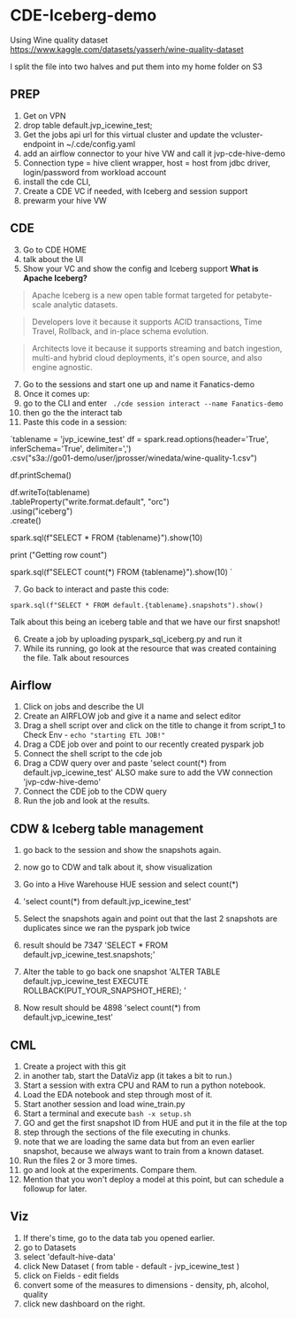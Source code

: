 # CDE-Iceberg-demo
Using Wine quality dataset https://www.kaggle.com/datasets/yasserh/wine-quality-dataset

I split the file into two halves and put them into my home folder on S3
## PREP
1. Get on VPN
2. drop table default.jvp_icewine_test;
3. Get the jobs api url for this virtual cluster and update the vcluster-endpoint in ~/.cde/config.yaml
5. add an airflow connector to your hive VW and call it jvp-cde-hive-demo
6. Connection type = hive client wrapper, host = host from jdbc driver, login/password from workload account
7. install the cde CLI,
7. Create a CDE VC if needed, with Iceberg and session support
8. prewarm your hive VW


## CDE
3. Go to CDE HOME
4. talk about the UI
5. Show your VC and show the config and Iceberg support
**What is Apache Iceberg?**
>Apache Iceberg is a new open table format targeted for petabyte-scale analytic datasets. 

>Developers love it because it supports ACID transactions, Time Travel, Rollback, and in-place schema evolution.

>Architects love it because it supports streaming and batch ingestion, multi-and hybrid cloud deployments, it's open source, and also engine agnostic.

7. Go to the sessions and start one up and name it Fanatics-demo
8. Once it comes up:
9. go to the CLI and enter ` ./cde session interact --name Fanatics-demo`
10. then go the the interact tab
11. Paste this code in a session: 

`tablename = 'jvp_icewine_test'
df = spark.read.options(header='True', inferSchema='True', delimiter=',') \
  .csv("s3a://go01-demo/user/jprosser/winedata/wine-quality-1.csv")
  
df.printSchema()

df.writeTo(tablename)\
     .tableProperty("write.format.default", "orc")\
     .using("iceberg")\
     .create()
     
spark.sql(f"SELECT * FROM {tablename}").show(10)

print ("Getting row count")

spark.sql(f"SELECT count(*) FROM {tablename}").show(10)
`


7. Go back to interact and paste this code:

`spark.sql(f"SELECT * FROM default.{tablename}.snapshots").show()`

Talk about this being an iceberg table and that we have our first snapshot!

6. Create a job by uploading pyspark_sql_iceberg.py and run it
8. While its running, go look at the resource that was created containing the file. Talk about resources

## Airflow
1. Click on jobs and describe the UI
2. Create an AIRFLOW job and give it a name and select editor
3. Drag a shell script over and click on the title to change it from script_1 to Check Env - `echo "starting ETL JOB!"`
4. Drag a CDE job over and point to our recently created pyspark job
5. Connect the shell script to the cde job
6. Drag a CDW query over and paste 'select count(*) from default.jvp_icewine_test' ALSO make sure to add the VW connection 'jvp-cdw-hive-demo'
7. Connect the CDE job to the CDW query
8. Run the job and look at the results.

## CDW & Iceberg table management
1. go back to the session and show the snapshots again.
3. now go to CDW and talk about it, show visualization
4. Go into a Hive Warehouse HUE session and select count(*)
5. 'select count(*) from default.jvp_icewine_test'
6. Select the snapshots again and point out that the last 2 snapshots are duplicates since we ran the pyspark job twice
7. result should be 7347
'SELECT * FROM default.jvp_icewine_test.snapshots;'
6. Alter the table to go back one snapshot
'ALTER TABLE default.jvp_icewine_test EXECUTE ROLLBACK(PUT_YOUR_SNAPSHOT_HERE); '

7. Now result should be 4898
'select count(*) from default.jvp_icewine_test'

## CML
1. Create a project with this git
2. in another tab, start the DataViz app (it takes a bit to run.)
3. Start a session with extra CPU and RAM to run a python notebook.
4. Load the EDA notebook and step through most of it.
5. Start another session and load wine_train.py
6. Start a terminal and execute `bash -x setup.sh`
7. GO and get the first snapshot ID from HUE and put it in the file at the top
8. step through the sections of the file executing in chunks.
9. note that we are loading the same data but from an even earlier snapshot, because we always want to train from a known dataset.
10. Run the files 2 or 3 more times.
11. go and look at the experiments. Compare them.
12. Mention that you won't deploy a model at this point, but can schedule a followup for later.

## Viz
1. If there's time, go to the data tab you opened earlier.
2. go to Datasets
3. select 'default-hive-data'
4. click New Dataset ( from table - default - jvp_icewine_test )
5. click on Fields - edit fields
6. convert some of the measures to dimensions - density, ph, alcohol, quality
7. click new dashboard on the right.
